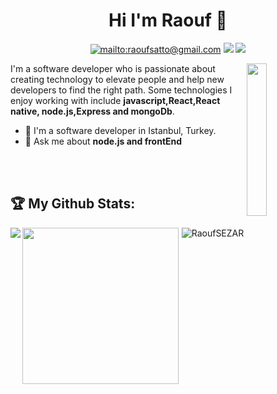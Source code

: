 
<h1 align="center">Hi I'm Raouf 👋</h1>
<p align="center">
   <p align="center">
    <a href="mailto:raoufsatto@gmail.com" target="_blank"><img src="https://img.shields.io/badge/gmail-B23121?style=flat&logo=gmail&logoColor=white" alt="mailto:raoufsatto@gmail.com"/></a>
    <a href="https://www.linkedin.com/in/raouf-satto-8a38a11aa/" target="_blank"><img src="https://img.shields.io/badge/linkedin-%230177B5?style=flat&logo=linkedin&logoColor=white"/></a>
    <a href="https://instagram.com/rauf95sat?igshid=1ccema71o2gmf" target="_blank"><img src="https://img.shields.io/badge/instagram-%23E4415F?style=flat&logo=instagram&logoColor=white"/></a>
  </p>
  
  <img src="https://user-images.githubusercontent.com/64332249/101525255-1c745700-399c-11eb-8839-f570a2ea69e8.png" align="right" width="25%"/>

I'm a software developer who is passionate about creating technology to elevate people and help new developers to find the right path. Some technologies I enjoy working with include **javascript,React,React native, node.js,Express and mongoDb**.

- 🔭 I'm a software developer in Istanbul, Turkey.
- 💬 Ask me about **node.js and frontEnd**

</br>
</br>









## :trophy: My Github Stats:
<div>
<a href="https://github-readme-stats.vercel.app/api?username=RaoufSEZAR&theme=radical">
  <img  align="left" src="https://github-readme-stats.vercel.app/api?username=RaoufSEZAR&theme=radical" />
</a>
<a href="https://github-readme-stats.vercel.app/api/top-langs/?username=RaoufSEZAR&theme=radical">
  <img align="left" height="250" src="https://github-readme-stats.vercel.app/api/top-langs/?username=RaoufSEZAR&theme=radical" />
</a>
</div>


<p align="center">
 <img src="https://komarev.com/ghpvc/?username=RaoufSEZAR&color=green&style=plastic" alt="RaoufSEZAR" /> 
</p>
